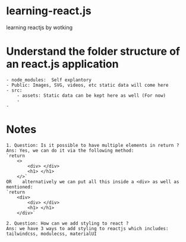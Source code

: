 # learning-react.js
learning reactjs by wotking
# Understand the folder structure of an react.js application

    - node_modules:  Self explantory  
    - Public: Images, SVG, videos, etc static data will come here
    - src: 
        - assets: Static data can be kept here as well (For now)
        - 
    -

# Notes
    1. Question: Is it possible to have multiple elements in return ?
    Ans: Yes, we can do it via the following method:
    `return 
        <> 
            <div> </div> 
            <h1> </h1>
        </>` 
    OR    alternatively we can put all this inside a <div> as well as mentioned:
    `return 
        <div>
            <div> </div> 
            <h1> </h1>
        </div>`

    2. Question: How can we add styling to react ?
    Ans: we have 3 ways to add styling to reactjs which includes: tailwindcss, modulecss, materialUI

    

